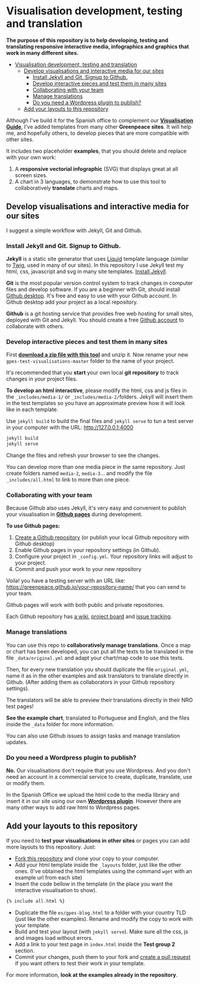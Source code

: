 # Visualisation development, testing and translation

**The purpose of this repository is to help developing, testing and translating responsive interactive media, infographics and graphics that work in many different sites.**

- [Visualisation development, testing and translation](#visualisation-development-testing-and-translation)
  - [Develop visualisations and interactive media for our sites](#develop-visualisations-and-interactive-media-for-our-sites)
    - [Install Jekyll and Git. Signup to Github.](#install-jekyll-and-git-signup-to-github)
    - [Develop interactive pieces and test them in many sites](#develop-interactive-pieces-and-test-them-in-many-sites)
    - [Collaborating with your team](#collaborating-with-your-team)
    - [Manage translations](#manage-translations)
    - [Do you need a Wordpress plugin to publish?](#do-you-need-a-wordpress-plugin-to-publish)
  - [Add your layouts to this repository](#add-your-layouts-to-this-repository)

Although I've build it for the Spanish office to complement our **[Visualisation Guide](https://greenpeace.github.io/gpes-visualisations/)**, I've added templates from many other **Greenpeace sites**. It will help me, and hopefully others, to develop pieces that are more compatible with other sites.

It includes two placeholder **examples**, that you should delete and replace with your own work:

1. A **responsive vectorial infographic** (SVG) that displays great at all screen sizes.
2. A chart in 3 languages, to demonstrate how to use this tool to collaboratively **translate** charts and maps.

## Develop visualisations and interactive media for our sites

I suggest a simple workflow with Jekyll, Git and Github.

### Install Jekyll and Git. Signup to Github.

**Jekyll** is a static site generator that uses [Liquid](https://shopify.github.io/liquid/) template language (similar to [Twig](https://twig.symfony.com/), used in many of our sites). In this repository I use Jekyll test my html, css, javascript and svg in many site templates. [Install Jekyll](https://jekyllrb.com/).

**Git** is the most popular version control system to track changes in computer files and develop software. If you are a beginner with Git, should install [Github desktop](https://desktop.github.com/). It's free and easy to use with your Github account. In Github desktop add your project as a local repository.

**Github** is a git hosting service that provides free web hosting for small sites, deployed with Git and Jekyll. You should create a free [Github account](https://github.com/join) to collaborate with others.

### Develop interactive pieces and test them in many sites

First **[download a zip file with this tool](https://github.com/greenpeace/gpes-test-visualisations/archive/master.zip)** and unzip it. Now rename your new `gpes-test-visualisations-master` folder to the name of your project.

It's recommended that you **start** your own local **git repository** to track changes in your project files. 

**To develop an html interactive**, please modify the html, css and js files in the `_includes/media-1/` or `_includes/media-2/`folders. Jekyll will insert them in the test templates so you have an approximate preview how it will look like in each template.

Use `jekyll build` to build the final files and `jekyll serve` to tun a test server in your computer with the URL: http://127.0.0.1:4000

```bash
jekyll build
jekyll serve
```

Change the files and refresh your browser to see the changes.

You can develop more than one media piece in the same repository. Just create folders named `media-2`, `media-3`... and modify the file `_includes/all.html` to link to more than one piece.

### Collaborating with your team

Because Github also uses Jekyll, it's very easy and convenient to publish your visualisation in **[Github pages](https://pages.github.com/)** during development.

**To use Github pages:**

1. [Create a Github repository](https://github.com/new) (or publish your local Github repository with Github desktop) 
2. Enable Github pages in your repository settings (in Github).
3. Configure your project in `_config.yml`. Your repository links will adjust to your project.
4. Commit and push your work to your new repository

Voila! you have a testing server with an URL like: https://greenpeace.github.io/your-repository-name/ that you can send to your team.

Github pages will work with both public and private repositories.

Each Github repository has [a wiki](https://help.github.com/articles/about-github-wikis/), [project board](https://help.github.com/articles/about-project-boards/) and [issue tracking](https://help.github.com/articles/about-issues/).

### Manage translations

You can use this repo to **collaboratively manage translations**. Once a map or chart has been developed, you can put all the texts to be translated in the file `_data/original.yml` and adapt your chart/map code to use this texts.

Then, for every new translation you should duplicate the file `original.yml`, name it as in the other examples and ask translators to translate directly in Github. (After adding them as collaborators in your Github repository settings).

The translators will be able to preview their translations directly in their NRO test pages!

**See the example chart**, translated to Portuguese and English, and the files inside the `_data` folder for more information.

You can also use Github issues to assign tasks and manage translation updates.

### Do you need a Wordpress plugin to publish?

**No.** Our visualisations don't require that you use Wordpress. And you don't need an account in a commercial service to create, duplicate, translate, use or modify them.

In the Spanish Office we upload the html code to the media library and insert it in our site using our own **[Wordpress plugin](https://github.com/greenpeace/gpes-import-wp-shortcodes)**. However there are many other ways to add raw html to Wordpress pages.

## Add your layouts to this repository

If you need to **test your visualisations in other sites** or pages you can add more layouts to this repository. Just:

- [Fork this repository](https://help.github.com/articles/fork-a-repo/) and clone your copy to your computer.
- Add your html template inside the `_layouts` folder, just like the other ones. (I've obtained the html templates using the command `wget` with an example url from each site)
- Insert the code bellow in the template (in the place you want the interactive visualisation to show).

```html
{% include all.html %}
```

- Duplicate the file `es/gpes-blog.html` to a folder with your country TLD (just like the other examples). Rename and modify the copy to work with your template.
- Build and test your layout (with `jekyll serve`). Make sure all the css, js and images load without errors.
- Add a link to your test page in `index.html` inside the **Test group 2** section.
- Commit your changes, push them to your fork and [create a pull request](https://help.github.com/articles/creating-a-pull-request/) if you want others to test their work in your template.

For more information, **look at the examples already in the repository**.
